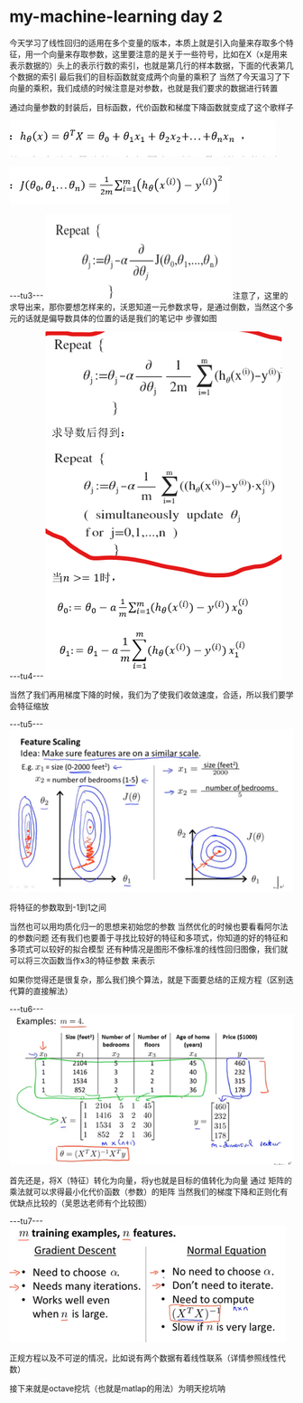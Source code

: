 # my-machine-learning day 2
今天学习了线性回归的适用在多个变量的版本，本质上就是引入向量来存取多个特征，用一个向量来存取参数，这里要注意的是关于一些符号，比如在X（x是用来表示数据的）头上的表示行数的索引，也就是第几行的样本数据，下面的代表第几个数据的索引
最后我们的目标函数就变成两个向量的乘积了
当然了今天温习了下向量的乘积，我们成绩的时候注意是对参数，也就是我们要求的数据进行转置

通过向量参数的封装后，目标函数，代价函数和梯度下降函数就变成了这个歌样子


![Image text](https://github.com/Zr3Lm9Yh/my-machine-learning/blob/master/day%20two/img-day2/tu1.PNG)


![Image text](https://github.com/Zr3Lm9Yh/my-machine-learning/blob/master/day%20two/img-day2/tu2.PNG)

---tu3---
![ad](https://github.com/Zr3Lm9Yh/my-machine-learning/blob/master/day%20two/img-day2/tu3.PNG)
注意了，这里的求导出来，那你要想怎样来的，沃恩知道一元参数求导，是通过倒数，当然这个多元的话就是偏导数具体的位置的话是我们的笔记中
步骤如图


---tu4---
![ad](https://github.com/Zr3Lm9Yh/my-machine-learning/blob/master/day%20two/img-day2/tu4.PNG)

当然了我们再用梯度下降的时候，我们为了使我们收敛速度，合适，所以我们要学会特征缩放


---tu5---
![ad](https://github.com/Zr3Lm9Yh/my-machine-learning/blob/master/day%20two/img-day2/tu5.PNG)

将特征的参数取到-1到1之间

当然也可以用均质化归一的思想来初始您的参数
当然优化的时候也要看看阿尔法的参数问题
还有我们也要善于寻找比较好的特征和多项式，你知道的好的特征和多项式可以较好的拟合模型
还有种情况是图形不像标准的线性回归图像，我们就可以将三次函数当作x3的特征参数
来表示


如果你觉得还是很复杂，那么我们换个算法，就是下面要总结的正规方程（区别迭代算的直接解法）


---tu6---
![ad](https://github.com/Zr3Lm9Yh/my-machine-learning/blob/master/day%20two/img-day2/tu6.PNG)


首先还是，将X（特征）转化为向量，将y也就是目标的值转化为向量
通过 矩阵的乘法就可以求得最小化代价函数（参数）的矩阵
当然我们的梯度下降和正则化有优缺点比较的（吴恩达老师有个比较图）



---tu7---
![ad](https://github.com/Zr3Lm9Yh/my-machine-learning/blob/master/day%20two/img-day2/tu7.PNG)

正规方程以及不可逆的情况，比如说有两个数据有着线性联系（详情参照线性代数）

接下来就是octave挖坑（也就是matlap的用法）为明天挖坑呐

